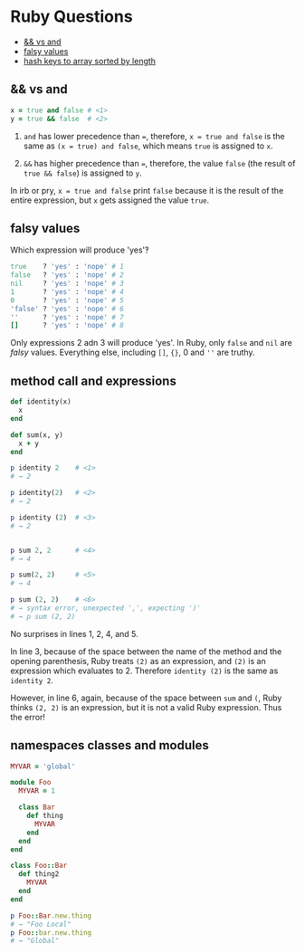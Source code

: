 # Ruby Questions

- [&& vs and](#vs-and)
- [falsy values](#-falsy-values)
- [hash keys to array sorted by length](#hash-keys-to-array-sorted-by-length)


## && vs and

```ruby
x = true and false # <1>
y = true && false  # <2>
```

1. `and` has lower precedence than `=`, therefore, `x = true and false` is the same as `(x = true) and false`, which means `true` is assigned to `x`.

2. `&&` has higher precedence than `=`, therefore, the value `false` (the result of `true && false`) is assigned to `y`.

In irb or pry, `x = true and false` print `false` because it is the result of the entire expression, but `x` gets assigned the value `true`.


## falsy values

Which expression will produce 'yes'‽

```ruby
true    ? 'yes' : 'nope' # 1
false   ? 'yes' : 'nope' # 2
nil     ? 'yes' : 'nope' # 3
1       ? 'yes' : 'nope' # 4
0       ? 'yes' : 'nope' # 5
'false' ? 'yes' : 'nope' # 6
''      ? 'yes' : 'nope' # 7
[]      ? 'yes' : 'nope' # 8
```

Only expressions 2 adn 3 will produce 'yes'. In Ruby, only `false` and `nil` are _falsy_ values. Everything else, including `[]`, `{}`, 0 and `''` are truthy.


## method call and expressions

```ruby
def identity(x)
  x
end

def sum(x, y)
  x + y
end

p identity 2    # <1>
# → 2

p identity(2)   # <2>
# → 2

p identity (2)  # <3>
# → 2


p sum 2, 2      # <4>
# → 4

p sum(2, 2)     # <5>
# → 4

p sum (2, 2)    # <6>
# → syntax error, unexpected ',', expecting ')'
# → p sum (2, 2)
```

No surprises in lines 1, 2, 4, and 5.

In line 3, because of the space between the name of the method and the opening parenthesis, Ruby treats `(2)` as an expression, and `(2)` is an expression which evaluates to 2. Therefore `identity (2)` is the same  as `identity 2`.

However, in line 6, again, because of the space between `sum` and `(`, Ruby thinks `(2, 2)` is an expression, but it is not a valid Ruby expression. Thus the error!


## namespaces classes and modules

```ruby
MYVAR = 'global'

module Foo
  MYVAR = 1

  class Bar
    def thing
      MYVAR
    end
  end
end

class Foo::Bar
  def thing2
    MYVAR
  end
end

p Foo::Bar.new.thing
# → "Foo Local"
p Foo::bar.new.thing
# → "Global"
```
